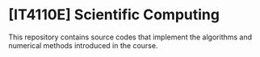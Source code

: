 # [IT4110E] Scientific Computing
This repository contains source codes that implement the algorithms and numerical methods introduced in the course.
